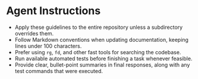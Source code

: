 # Agent Instructions

- Apply these guidelines to the entire repository unless a subdirectory overrides them.
- Follow Markdown conventions when updating documentation, keeping lines under 100 characters.
- Prefer using `rg`, `fd`, and other fast tools for searching the codebase.
- Run available automated tests before finishing a task whenever feasible.
- Provide clear, bullet-point summaries in final responses, along with any test commands that were executed.
